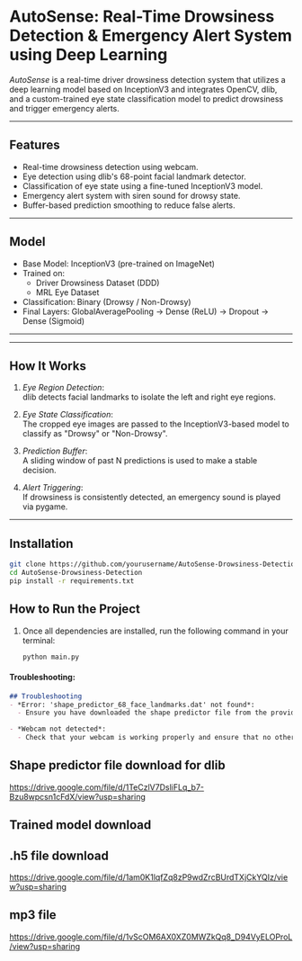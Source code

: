 # AutoSense: Real-Time Drowsiness Detection & Emergency Alert System using Deep Learning

*AutoSense* is a real-time driver drowsiness detection system that utilizes a deep learning model based on InceptionV3 and integrates OpenCV, dlib, and a custom-trained eye state classification model to predict drowsiness and trigger emergency alerts.

---

## Features

- Real-time drowsiness detection using webcam.
- Eye detection using dlib's 68-point facial landmark detector.
- Classification of eye state using a fine-tuned InceptionV3 model.
- Emergency alert system with siren sound for drowsy state.
- Buffer-based prediction smoothing to reduce false alerts.

---

## Model

- Base Model: InceptionV3 (pre-trained on ImageNet)
- Trained on:
  - Driver Drowsiness Dataset (DDD)
  - MRL Eye Dataset
- Classification: Binary (Drowsy / Non-Drowsy)
- Final Layers: GlobalAveragePooling → Dense (ReLU) → Dropout → Dense (Sigmoid)

---
---

## How It Works

1. *Eye Region Detection*:  
   dlib detects facial landmarks to isolate the left and right eye regions.

2. *Eye State Classification*:  
   The cropped eye images are passed to the InceptionV3-based model to classify as "Drowsy" or "Non-Drowsy".

3. *Prediction Buffer*:  
   A sliding window of past N predictions is used to make a stable decision.

4. *Alert Triggering*:  
   If drowsiness is consistently detected, an emergency sound is played via pygame.

---

## Installation

```bash
git clone https://github.com/yourusername/AutoSense-Drowsiness-Detection.git
cd AutoSense-Drowsiness-Detection
pip install -r requirements.txt
```
## How to Run the Project
1. Once all dependencies are installed, run the following command in your terminal:
   
   ```bash
   python main.py
   ```
#### Troubleshooting:
```markdown
## Troubleshooting
- *Error: 'shape_predictor_68_face_landmarks.dat' not found*:
  - Ensure you have downloaded the shape predictor file from the provided Google Drive link and placed it in the correct directory.

- *Webcam not detected*:
  - Check that your webcam is working properly and ensure that no other applications are using it.
```
## Shape predictor file download for dlib
https://drive.google.com/file/d/1TeCzlV7DsliFLq_b7-Bzu8wpcsn1cFdX/view?usp=sharing

## Trained model download
## .h5 file download
https://drive.google.com/file/d/1am0K1lqfZq8zP9wdZrcBUrdTXjCkYQIz/view?usp=sharing

## mp3 file
https://drive.google.com/file/d/1vScOM6AX0XZ0MWZkQq8_D94VyELOProL/view?usp=sharing
